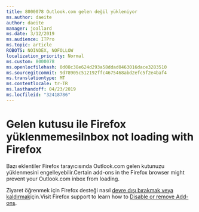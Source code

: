 ```yaml
---
title: 8000078 Outlook.com gelen değil yükleniyor
ms.author: daeite
author: daeite
manager: joallard
ms.date: 3/12/2019
ms.audience: ITPro
ms.topic: article
ROBOTS: NOINDEX, NOFOLLOW
localization_priority: Normal
ms.custom: 8000078
ms.openlocfilehash: 0d08c38e624d293a58ddad0463016dace3283510
ms.sourcegitcommit: 9d78905c512192ffc4675468abd2efc5f2e4baf4
ms.translationtype: MT
ms.contentlocale: tr-TR
ms.lasthandoff: 04/23/2019
ms.locfileid: "32418786"
---
```

# <a name="inbox-not-loading-with-firefox"></a><span data-ttu-id="f5469-102">Gelen kutusu ile Firefox yüklenmemesi</span><span class="sxs-lookup"><span data-stu-id="f5469-102">Inbox not loading with Firefox</span></span>

<span data-ttu-id="f5469-103">Bazı eklentiler Firefox tarayıcısında Outlook.com gelen kutunuzu yüklenmesini engelleyebilir.</span><span class="sxs-lookup"><span data-stu-id="f5469-103">Certain add-ons in the Firefox browser might prevent your Outlook.com inbox from loading.</span></span>
  
<span data-ttu-id="f5469-104">Ziyaret öğrenmek için Firefox desteği nasıl [devre dışı bırakmak veya kaldırmak](https://support.mozilla.org/kb/disable-or-remove-add-ons)için.</span><span class="sxs-lookup"><span data-stu-id="f5469-104">Visit Firefox support to learn how to [Disable or remove Add-ons](https://support.mozilla.org/kb/disable-or-remove-add-ons).</span></span>

